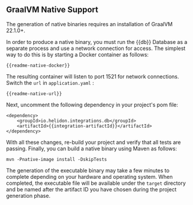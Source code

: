 ## GraalVM Native Support

The generation of native binaries requires an installation of GraalVM 22.1.0+. 

In order to produce a native binary, you must run the {{db}} Database as a separate process
and use a network connection for access. The simplest way to do this is by starting a Docker
container as follows:

```
{{readme-native-docker}}
```

The resulting container will listen to port 1521 for network connections.
Switch the `url` in `application.yaml` :

```
{{readme-native-url}}
```

Next, uncomment the following dependency in your project's pom file:

```
<dependency>
    <groupId>io.helidon.integrations.db</groupId>
    <artifactId>{{integration-artifactId}}</artifactId>
</dependency>
```

With all these changes, re-build your project and verify that all tests are passing.
Finally, you can build a native binary using Maven as follows:

```
mvn -Pnative-image install -DskipTests
```

The generation of the executable binary may take a few minutes to complete depending on
your hardware and operating system. When completed, the executable file will be available
under the `target` directory and be named after the artifact ID you have chosen during the
project generation phase.
